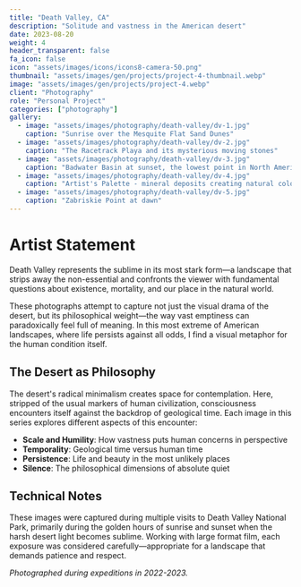 ```yaml
---
title: "Death Valley, CA"
description: "Solitude and vastness in the American desert"
date: 2023-08-20
weight: 4
header_transparent: false
fa_icon: false
icon: "assets/images/icons/icons8-camera-50.png"
thumbnail: "assets/images/gen/projects/project-4-thumbnail.webp"
image: "assets/images/gen/projects/project-4.webp"
client: "Photography"
role: "Personal Project"
categories: ["photography"]
gallery:
  - image: "assets/images/photography/death-valley/dv-1.jpg"
    caption: "Sunrise over the Mesquite Flat Sand Dunes"
  - image: "assets/images/photography/death-valley/dv-2.jpg"
    caption: "The Racetrack Playa and its mysterious moving stones"
  - image: "assets/images/photography/death-valley/dv-3.jpg"
    caption: "Badwater Basin at sunset, the lowest point in North America"
  - image: "assets/images/photography/death-valley/dv-4.jpg"
    caption: "Artist's Palette - mineral deposits creating natural color"
  - image: "assets/images/photography/death-valley/dv-5.jpg"
    caption: "Zabriskie Point at dawn"
---
```


# Artist Statement

Death Valley represents the sublime in its most stark form—a landscape that strips away the non-essential and confronts the viewer with fundamental questions about existence, mortality, and our place in the natural world.

These photographs attempt to capture not just the visual drama of the desert, but its philosophical weight—the way vast emptiness can paradoxically feel full of meaning. In this most extreme of American landscapes, where life persists against all odds, I find a visual metaphor for the human condition itself.

## The Desert as Philosophy

The desert's radical minimalism creates space for contemplation. Here, stripped of the usual markers of human civilization, consciousness encounters itself against the backdrop of geological time. Each image in this series explores different aspects of this encounter:

- **Scale and Humility**: How vastness puts human concerns in perspective
- **Temporality**: Geological time versus human time
- **Persistence**: Life and beauty in the most unlikely places
- **Silence**: The philosophical dimensions of absolute quiet

## Technical Notes

These images were captured during multiple visits to Death Valley National Park, primarily during the golden hours of sunrise and sunset when the harsh desert light becomes sublime. Working with large format film, each exposure was considered carefully—appropriate for a landscape that demands patience and respect.

*Photographed during expeditions in 2022-2023.*
